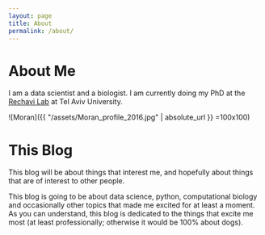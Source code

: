 ```yaml
---
layout: page
title: About
permalink: /about/
---
```


# About Me
I am a data scientist and a biologist. I am currently doing my PhD at the [Rechavi Lab](http://www.odedrechavilab.com/) at Tel Aviv University.

![Moran]({{ "/assets/Moran_profile_2016.jpg" | absolute_url }} =100x100)

# This Blog
This blog will be about things that interest me, and hopefully about things that are of interest to other people.

This blog is going to be about data science, python, computational biology
and occasionally other topics that made me excited for at least a moment.
As you can understand, this blog is dedicated to the things that excite me most
(at least professionally; otherwise it would be 100% about dogs).

